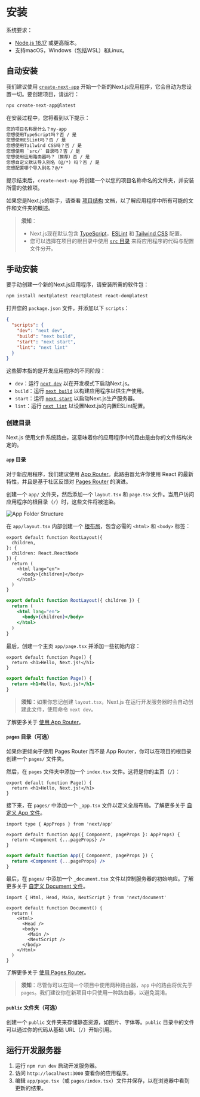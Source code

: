 # 安装

系统要求：

- [Node.js 18.17](https://nodejs.org/) 或更高版本。
- 支持macOS，Windows（包括WSL）和Linux。

## 自动安装

我们建议使用 [`create-next-app`](/docs/app/api-reference/create-next-app) 开始一个新的Next.js应用程序，它会自动为您设置一切。要创建项目，请运行：

```bash filename="Terminal"
npx create-next-app@latest
```

在安装过程中，您将看到以下提示：

```txt filename="Terminal"
您的项目名称是什么？my-app
您想使用TypeScript吗？否 / 是
您想使用ESLint吗？否 / 是
您想使用Tailwind CSS吗？否 / 是
您想使用 `src/` 目录吗？否 / 是
您想使用应用路由器吗？（推荐）否 / 是
您想自定义默认导入别名 (@/*) 吗？否 / 是
您想配置哪个导入别名？@/*
```

提示结束后，`create-next-app` 将创建一个以您的项目名称命名的文件夹，并安装所需的依赖项。

如果您是Next.js的新手，请查看 [项目结构](/docs/getting-started/project-structure) 文档，以了解应用程序中所有可能的文件和文件夹的概述。

> **须知**：
>
> - Next.js现在默认包含 [TypeScript](/docs/app/building-your-application/configuring/typescript)，[ESLint](/docs/app/building-your-application/configuring/eslint) 和 [Tailwind CSS](/docs/app/building-your-application/styling/tailwind-css) 配置。
> - 您可以选择在项目的根目录中使用 [`src` 目录](/docs/app/building-your-application/configuring/src-directory) 来将应用程序的代码与配置文件分开。

## 手动安装

要手动创建一个新的Next.js应用程序，请安装所需的软件包：

```bash filename="Terminal"
npm install next@latest react@latest react-dom@latest
```

打开您的 `package.json` 文件，并添加以下 `scripts`：

```json filename="package.json"
{
  "scripts": {
    "dev": "next dev",
    "build": "next build",
    "start": "next start",
    "lint": "next lint"
  }
}
```

这些脚本指的是开发应用程序的不同阶段：

- `dev`：运行 [`next dev`](/docs/app/api-reference/next-cli#development) 以在开发模式下启动Next.js。
- `build`：运行 [`next build`](/docs/app/api-reference/next-cli#build) 以构建应用程序以供生产使用。
- `start`：运行 [`next start`](/docs/app/api-reference/next-cli#production) 以启动Next.js生产服务器。
- `lint`：运行 [`next lint`](/docs/app/api-reference/next-cli#lint) 以设置Next.js的内置ESLint配置。

### 创建目录

Next.js 使用文件系统路由，这意味着你的应用程序中的路由是由你的文件结构决定的。

#### `app` 目录

对于新应用程序，我们建议使用 [App Router](/docs/app)。此路由器允许你使用 React 的最新特性，并且是基于社区反馈对 [Pages Router](/docs/pages) 的演进。

创建一个 `app/` 文件夹，然后添加一个 `layout.tsx` 和 `page.tsx` 文件。当用户访问应用程序的根目录（`/`）时，这些文件将被渲染。

![App Folder Structure](https://nextjs.org/_next/image?url=/docs/light/app-getting-started.png&w=3840&q=75)

在 `app/layout.tsx` 内部创建一个 [根布局](/docs/app/building-your-application/routing/layouts-and-templates#root-layout-required)，包含必需的 `<html>` 和 `<body>` 标签：

```tsx filename="app/layout.tsx" switcher
export default function RootLayout({
  children,
}: {
  children: React.ReactNode
}) {
  return (
    <html lang="en">
      <body>{children}</body>
    </html>
  )
}
```

```jsx filename="app/layout.js" switcher
export default function RootLayout({ children }) {
  return (
    <html lang="en">
      <body>{children}</body>
    </html>
  )
}
```

最后，创建一个主页 `app/page.tsx` 并添加一些初始内容：

```tsx filename="app/page.tsx" switcher
export default function Page() {
  return <h1>Hello, Next.js!</h1>
}
```

```jsx filename="app/page.js" switcher
export default function Page() {
  return <h1>Hello, Next.js!</h1>
}
```

> **须知**：如果你忘记创建 `layout.tsx`，Next.js 在运行开发服务器时会自动创建此文件，使用命令 `next dev`。

了解更多关于 [使用 App Router](/docs/app/building-your-application/routing/defining-routes)。

#### `pages` 目录（可选）

如果你更倾向于使用 Pages Router 而不是 App Router，你可以在项目的根目录创建一个 `pages/` 文件夹。

然后，在 `pages` 文件夹中添加一个 `index.tsx` 文件。这将是你的主页（`/`）：

```tsx filename="pages/index.tsx" switcher
export default function Page() {
  return <h1>Hello, Next.js!</h1>
}
```

接下来，在 `pages/` 中添加一个 `_app.tsx` 文件以定义全局布局。了解更多关于 [自定义 App 文件](/docs/pages/building-your-application/routing/custom-app)。

```tsx filename="pages/_app.tsx" switcher
import type { AppProps } from 'next/app'

export default function App({ Component, pageProps }: AppProps) {
  return <Component {...pageProps} />
}
```

```jsx filename="pages/_app.js" switcher
export default function App({ Component, pageProps }) {
  return <Component {...pageProps} />
}
```

最后，在 `pages/` 中添加一个 `_document.tsx` 文件以控制服务器的初始响应。了解更多关于 [自定义 Document 文件](/docs/pages/building-your-application/routing/custom-document)。

```tsx filename="pages/_document.tsx" switcher
import { Html, Head, Main, NextScript } from 'next/document'

export default function Document() {
  return (
    <Html>
      <Head />
      <body>
        <Main />
        <NextScript />
      </body>
    </Html>
  )
}
```

了解更多关于 [使用 Pages Router](/docs/pages/building-your-application/routing/pages-and-layouts)。

> **须知**：尽管你可以在同一个项目中使用两种路由器，`app` 中的路由将优先于 `pages`。我们建议你在新项目中只使用一种路由器，以避免混淆。

#### `public` 文件夹（可选）

创建一个 `public` 文件夹来存储静态资源，如图片、字体等。`public` 目录中的文件可以通过你的代码从基础 URL（`/`）开始引用。

## 运行开发服务器

1. 运行 `npm run dev` 启动开发服务器。
2. 访问 `http://localhost:3000` 查看你的应用程序。
3. 编辑 `app/page.tsx`（或 `pages/index.tsx`）文件并保存，以在浏览器中看到更新的结果。